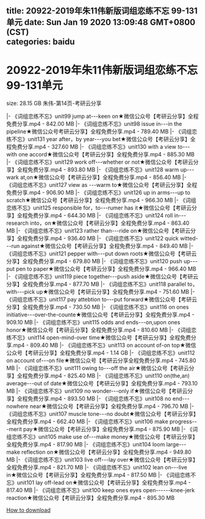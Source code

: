 
title: 20922-2019年朱11伟新版词组恋练不忘 99-131单元
date: Sun Jan 19 2020 13:09:48 GMT+0800 (CST)    
categories: baidu
---

# 20922-2019年朱11伟新版词组恋练不忘 99-131单元
size: 28.15 GB
 朱伟-第14页-考研云分享
 
|- 《词组恋练不忘》unit99 jump at---keen on★微信公众号【考研云分享】全程免费分享.mp4 - 842.00 MB
|- 《词组恋练不忘》unit98 issue in---in the pipeline★微信公众号考研云分享】全程免费分享.mp4 - 789.40 MB
|- 《词组恋练不忘》unit131 year after，by year---you bet★微信公众号【考研云分享】全程免费分享.mp4 - 327.60 MB
|- 《词组恋练不忘》unit130 with a view to---with one accord★微信公众号【考研云分享】全程免费分享.mp4 - 885.30 MB
|- 《词组恋练不忘》unit129 work off---whether or not★微信公众号【考研云分享】全程免费分享.mp4 - 893.80 MB
|- 《词组恋练不忘》unit128 warm up---wark at,on★微信公众号【考研云分享】全程免费分享.mp4 - 856.40 MB
|- 《词组恋练不忘》unit127 view as ---warm to★微信公众号【考研云分享】全程免费分享.mp4 - 906.90 MB
|- 《词组恋练不忘》unit126 up in arms---up to scratch★微信公众号【考研云分享】全程免费分享.mp4 - 966.30 MB
|- 《词组恋练不忘》unit125 responsible for，to---rumer has it★微信公众号【考研云分享】全程免费分享.mp4 - 644.30 MB
|- 《词组恋练不忘》unit124 roll in---research into，on★微信公众号【考研云分享】全程免费分享.mp4 - 863.40 MB
|- 《词组恋练不忘》unit123 rather than---ride on★微信公众号【考研云分享】全程免费分享.mp4 - 936.40 MB
|- 《词组恋练不忘》unit122 quick witted---run against★微信公众号【考研云分享】全程免费分享.mp4 - 849.40 MB
|- 《词组恋练不忘》unit121 pepper  with---put down roots★微信公众号【考研云分享】全程免费分享.mp4 - 679.80 MB
|- 《词组恋练不忘》unit120 push up---put pen to paper★微信公众号【考研云分享】全程免费分享.mp4 - 966.40 MB
|- 《词组恋练不忘》unit119 piece together---push aside★微信公众号【考研云分享】全程免费分享.mp4 - 877.70 MB
|- 《词组恋练不忘》unit118 parallel to，with---pick up★微信公众号【考研云分享】全程免费分享.mp4 - 751.60 MB
|- 《词组恋练不忘》unit117 pay attebtion to---put forward★微信公众号【考研云分享】全程免费分享.mp4 - 730.50 MB
|- 《词组恋练不忘》unit116 on ones initiative---over-the-counte★微信公众号【考研云分享】全程免费分享.mp4 - 909.10 MB
|- 《词组恋练不忘》unit115 odds and ends---on,upon ones honor★微信公众号【考研云分享】全程免费分享.mp4 - 810.60 MB
|- 《词组恋练不忘》unit114 open-mind-over time★微信公众号【考研云分享】全程免费分享.mp4 - 809.40 MB
|- 《词组恋练不忘》unit113 on account of-on top★微信公众号【考研云分享】全程免费分享.mp4 - 1.14 GB
|- 《词组恋练不忘》unit112 on account of---on file★微信公众号【考研云分享全程免费分享.mp4 - 745.80 MB
|- 《词组恋练不忘》unit111 owing to---off the air★微信公众号【考研云分享】全程免费分享.mp4 - 825.40 MB
|- 《词组恋练不忘》unit110 on(the,an) average---out of date★微信公众号【考研云分享】全程免费分享.mp4 - 793.10 MB
|- 《词组恋练不忘》unit109 no wonder---only if★微信公众号【考研云分享】全程免费分享.mp4 - 893.50 MB
|- 《词组恋练不忘》unit108 no end---nowhere near★微信公众号【考研云分享】全程免费分享.mp4 - 796.70 MB
|- 《词组恋练不忘》unit107 muscle tone---no doubt★微信公众号【考研云分享】全程免费分享.mp4 - 662.40 MB
|- 《词组恋练不忘》unit106 make progress---merit pay★微信公众号【考研云分享】全程免费分享.mp4 - 875.90 MB
|- 《词组恋练不忘》unit105 make use of---make money★微信公众号【考研云分享】全程免费分享.mp4 - 817.90 MB
|- 《词组恋练不忘》unit104 loom large---make reflection on★微信公众号【考研云分享】全程免费分享.mp4 - 949.80 MB
|- 《词组恋练不忘》unit103 live off---lay over★微信公众号【考研云分享】全程免费分享.mp4 - 821.70 MB
|- 《词组恋练不忘》unit102 lean on---live in★微信公众号【考研云分享】全程免费分享.mp4 - 817.50 MB
|- 《词组恋练不忘》unit101 lay off-lead on★微信公众号【考研云分享】全程免费分享.mp4 - 817.40 MB
|- 《词组恋练不忘》unit100 keep ones eyes open------knee-jerk reaction★微信公众号【考研云分享】全程免费分享.mp4 - 895.30 MB

[How to download](https://bpcam.bemobtrk.com/go/2ceec3aa-1ca2-46d6-b9ff-aaa5c184517c?jno=701)